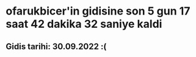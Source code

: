 # ofarukbicer'in gidisine son 5 gun 17 saat 42 dakika 32 saniye kaldi

## Gidis tarihi: 30.09.2022 :(